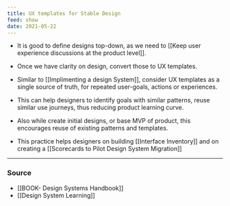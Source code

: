```yaml
---
title: UX templates for Stable Design
feed: show
date: 2021-05-22
---
```


- It is good to define designs top-down, as we need to [[Keep user experience discussions at the product level]].
- Once we have clarity on design, convert those to UX templates. 

- Similar to [[Implimenting a design System]], consider UX templates as a single source of truth, for repeated user-goals, actions or experiences. 
- This can help designers to identify goals with similar patterns, reuse similar use journeys, thus reducing product learning curve.

- Also while create initial designs, or base MVP of product, this encourages reuse of existing patterns and templates. 
- This practice helps designers on building [[Interface Inventory]] and on creating a [[Scorecards to Pilot Design System Migration]]

---
### Source
- [[BOOK- Design Systems Handbook]]
- [[Design System Learning]]